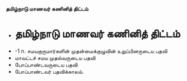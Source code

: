 **தமிழ்நாடு மாணவர் கணினித் திட்டம்**
- # தமிழ்நாடு மாணவர் கணினித் திட்டம்
- -1 n. சமயகுருமார்களின் முதன்மைக்குழுவின் உறுப்பினருடைய பதவி
- மாவட்டச் சமய முதல்வருடைய பதவி
- போப்பாண்டவருடைய பதவி
- போப்பாண்டவர் பதவிக்காலம்.

